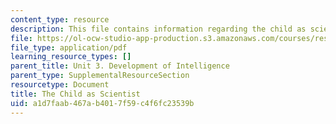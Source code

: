 ```yaml
---
content_type: resource
description: This file contains information regarding the child as scientist.
file: https://ol-ocw-studio-app-production.s3.amazonaws.com/courses/res-9-003-brains-minds-and-machines-summer-course-summer-2015/a1d7faab467ab4017f59c4f6fc23539b_MITRES_9_003SUM15_Lec3-5.pdf
file_type: application/pdf
learning_resource_types: []
parent_title: Unit 3. Development of Intelligence
parent_type: SupplementalResourceSection
resourcetype: Document
title: The Child as Scientist
uid: a1d7faab-467a-b401-7f59-c4f6fc23539b
---
```

